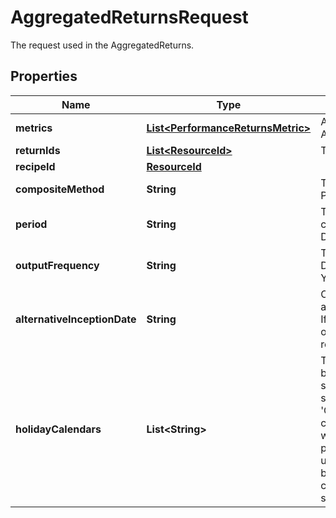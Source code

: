 

# AggregatedReturnsRequest

The request used in the AggregatedReturns.

## Properties

Name | Type | Description | Notes
------------ | ------------- | ------------- | -------------
**metrics** | [**List&lt;PerformanceReturnsMetric&gt;**](PerformanceReturnsMetric.md) | A list of metrics to calculate in the AggregatedReturns. | 
**returnIds** | [**List&lt;ResourceId&gt;**](ResourceId.md) | The Scope and code of the returns. |  [optional]
**recipeId** | [**ResourceId**](ResourceId.md) |  |  [optional]
**compositeMethod** | **String** | The method used to calculate the Portfolio performance: Equal/Asset. |  [optional]
**period** | **String** | The type of the returns used to calculate the aggregation result: Daily/Monthly. |  [optional]
**outputFrequency** | **String** | The type of calculated output: Daily/Weekly/Monthly/Quarterly/Half-Yearly/Yearly. |  [optional]
**alternativeInceptionDate** | **String** | Optional - either a date, or the key for a portfolio property containing a date. If provided, the given date will override the inception date for this request. |  [optional]
**holidayCalendars** | **List&lt;String&gt;** | The holiday calendar(s) that should be used in determining the date schedule. Holiday calendar(s) are supplied by their codes, for example, &#39;CoppClarke&#39;. Note that when the calendars are not available (e.g. when the user has insufficient permissions), a recipe setting will be used to determine whether the whole batch should then fail or whether the calendar not being available should simply be ignored. |  [optional]



